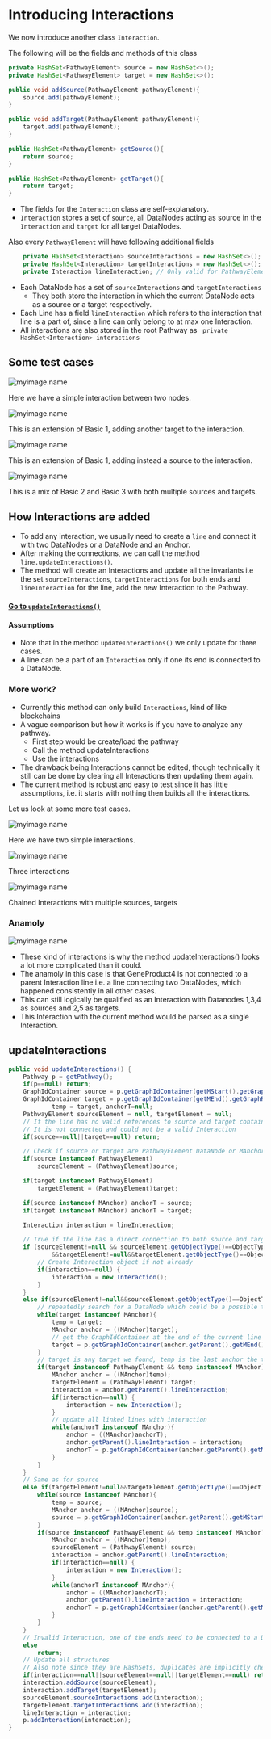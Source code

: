 # Introducing Interactions



We now introduce another class `Interaction`.

The following will be the fields and methods of this class
```java
private HashSet<PathwayElement> source = new HashSet<>();
private HashSet<PathwayElement> target = new HashSet<>();

public void addSource(PathwayElement pathwayElement){
    source.add(pathwayElement);
}

public void addTarget(PathwayElement pathwayElement){
    target.add(pathwayElement);
}

public HashSet<PathwayElement> getSource(){
    return source;
}

public HashSet<PathwayElement> getTarget(){
    return target;
}
```
* The fields for the `Interaction` class are self-explanatory.
* `Interaction` stores a set of `source`, all DataNodes acting as source in the `Interaction` and `target` for all target DataNodes.

Also every `PathwayElement` will have following additional fields
```java
	private HashSet<Interaction> sourceInteractions = new HashSet<>(); // Only valid for PathwayElement of type DATANODE
	private HashSet<Interaction> targetInteractions = new HashSet<>(); // Only valid for PathwayElement of type DATANODE
	private Interaction lineInteraction; // Only valid for PathwayElement of type LINE
```

* Each DataNode has a set of `sourceInteractions` and `targetInteractions`
    * They both store the interaction in which the current DataNode acts as a source or a target respectively.
* Each Line has a field `lineInteraction` which refers to the interaction that line is a part of, since a line can only belong to at max one Interaction.
* All interactions are also stored in the root Pathway as `	private HashSet<Interaction> interactions`

## Some test cases

![myimage.name](/assets/basic1.png)

Here we have a simple interaction between two nodes.

![myimage.name](/assets/basic2.png)

This is an extension of Basic 1, adding another target to the interaction.

![myimage.name](/assets/basic3.png)

This is an extension of Basic 1, adding instead a source to the interaction.

![myimage.name](/assets/basic4.png)

This is a mix of Basic 2 and Basic 3 with both multiple sources and targets.

## How Interactions are added

* To add any interaction, we usually need to create a `line` and connect it with two DataNodes or a DataNode and an Anchor.
* After making the connections, we can call the method `line.updateInteractions()`.
* The method will create an Interactions and update all the invariants i.e the set `sourceInteractions`, `targetInteractions` for both ends and `lineInteraction` for the line, add the new Interaction to the Pathway.
#### [Go to `updateInteractions()`](#updateinteractions)

#### Assumptions

* Note that in the method `updateInteractions()` we only update for three cases.
* A line can be a part of an `Interaction` only if one its end is connected to a DataNode.


### More work?

* Currently this method can only build `Interactions`, kind of like blockchains
* A vague comparison but how it works is if you have to analyze any pathway.
    * First step would be create/load the pathway 
    * Call the method updateInteractions 
    * Use the interactions
* The drawback being Interactions cannot be edited, though technically it still can be done by clearing all Interactions then updating them again.
* The current method is robust and easy to test since it has little assumptions, i.e. it starts with nothing then builds all the interactions.

Let us look at some more test cases.

![myimage.name](/assets/chain1.png)

Here we have two simple interactions.

![myimage.name](/assets/chain2.png)

Three interactions 

![myimage.name](/assets/chain3.png)

Chained Interactions with multiple sources, targets

### Anamoly

![myimage.name](/assets/complex1.png)

* These kind of interactions is why the method updateInteractions() looks a lot more complicated than it could.
* The anamoly in this case is that GeneProduct4 is not connected to a parent Interaction line i.e. a line connecting two DataNodes, which happened consistently in all other cases.
* This can still logically be qualified as an Interaction with Datanodes 1,3,4 as sources and 2,5 as targets.
* This Interaction with the current method would be parsed as a single Interaction.

## updateInteractions

```java
public void updateInteractions() {
    Pathway p = getPathway();
    if(p==null) return;
    GraphIdContainer source = p.getGraphIdContainer(getMStart().getGraphRef());
    GraphIdContainer target = p.getGraphIdContainer(getMEnd().getGraphRef()),
            temp = target, anchorT=null;
    PathwayElement sourceElement = null, targetElement = null;
    // If the line has no valid references to source and target containers,
    // It is not connected and could not be a valid Interaction
    if(source==null||target==null) return;

    // Check if source or target are PathwayELement DataNode or MAnchors
    if(source instanceof PathwayElement)
        sourceElement = (PathwayElement)source;

    if(target instanceof PathwayElement)
        targetElement = (PathwayElement)target;

    if(source instanceof MAnchor) anchorT = source;
    if(target instanceof MAnchor) anchorT = target;

    Interaction interaction = lineInteraction;

    // True if the line has a direct connection to both source and target
    if (sourceElement!=null && sourceElement.getObjectType()==ObjectType.DATANODE
            &&targetElement!=null&&targetElement.getObjectType()==ObjectType.DATANODE) {
        // Create Interaction object if not already
        if(interaction==null) {
            interaction = new Interaction();
        }
    }
    else if(sourceElement!=null&&sourceElement.getObjectType()==ObjectType.DATANODE){
        // repeatedly search for a DataNode which could be a possible target
        while(target instanceof MAnchor){
            temp = target;
            MAnchor anchor = ((MAnchor)target);
            // get the GraphIdContainer at the end of the current line
            target = p.getGraphIdContainer(anchor.getParent().getMEnd().getGraphRef());
        }
        // target is any target we found, temp is the last anchor the target was connected to
        if(target instanceof PathwayElement && temp instanceof MAnchor){
            MAnchor anchor = ((MAnchor)temp);
            targetElement = (PathwayElement) target;
            interaction = anchor.getParent().lineInteraction;
            if(interaction==null) {
                interaction = new Interaction();
            }
            // update all linked lines with interaction
            while(anchorT instanceof MAnchor){
                anchor = ((MAnchor)anchorT);
                anchor.getParent().lineInteraction = interaction;
                anchorT = p.getGraphIdContainer(anchor.getParent().getMEnd().getGraphRef());
            }
        }
    }
    // Same as for source
    else if(targetElement!=null&&targetElement.getObjectType()==ObjectType.DATANODE){
        while(source instanceof MAnchor){
            temp = source;
            MAnchor anchor = ((MAnchor)source);
            source = p.getGraphIdContainer(anchor.getParent().getMStart().getGraphRef());
        }
        if(source instanceof PathwayElement && temp instanceof MAnchor){
            MAnchor anchor = ((MAnchor)temp);
            sourceElement = (PathwayElement) source;
            interaction = anchor.getParent().lineInteraction;
            if(interaction==null) {
                interaction = new Interaction();
            }
            while(anchorT instanceof MAnchor){
                anchor = ((MAnchor)anchorT);
                anchor.getParent().lineInteraction = interaction;
                anchorT = p.getGraphIdContainer(anchor.getParent().getMStart().getGraphRef());
            }
        }
    }
    // Invalid Interaction, one of the ends need to be connected to a DataNode
    else
        return;
    // Update all structures
    // Also note since they are HashSets, duplicates are implicitly checked
    if(interaction==null||sourceElement==null||targetElement==null) return;
    interaction.addSource(sourceElement);
    interaction.addTarget(targetElement);
    sourceElement.sourceInteractions.add(interaction);
    targetElement.targetInteractions.add(interaction);
    lineInteraction = interaction;
    p.addInteraction(interaction);
}
```
